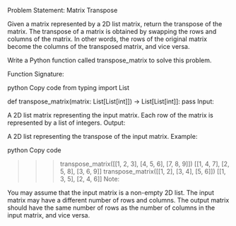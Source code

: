 Problem Statement: Matrix Transpose

Given a matrix represented by a 2D list matrix, return the transpose of the matrix. The transpose of a matrix is obtained by swapping the rows and columns of the matrix. In other words, the rows of the original matrix become the columns of the transposed matrix, and vice versa.

Write a Python function called transpose_matrix to solve this problem.

Function Signature:

python
Copy code
from typing import List

def transpose_matrix(matrix: List[List[int]]) -> List[List[int]]:
pass
Input:

A 2D list matrix representing the input matrix. Each row of the matrix is represented by a list of integers.
Output:

A 2D list representing the transpose of the input matrix.
Example:

python
Copy code

> > > transpose_matrix([[1, 2, 3], [4, 5, 6], [7, 8, 9]])
> > > [[1, 4, 7], [2, 5, 8], [3, 6, 9]]
> > > transpose_matrix([[1, 2], [3, 4], [5, 6]])
> > > [[1, 3, 5], [2, 4, 6]]
> > > Note:

You may assume that the input matrix is a non-empty 2D list.
The input matrix may have a different number of rows and columns.
The output matrix should have the same number of rows as the number of columns in the input matrix, and vice versa.
